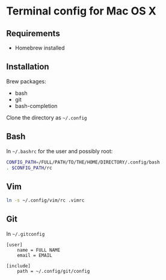 Terminal config for Mac OS X
============================

Requirements
------------

* Homebrew installed

Installation
------------

Brew packages:

* bash
* git
* bash-completion

Clone the directory as `~/.config`

Bash
----

In `~/.bashrc` for the user and possibly root:

```bash
CONFIG_PATH=/FULL/PATH/TO/THE/HOME/DIRECTORY/.config/bash
. $CONFIG_PATH/rc
```

Vim
---

```bash
ln -s ~/.config/vim/rc .vimrc
```

Git
---

In `~/.gitconfig`

```
[user]
    name = FULL NAME
    email = EMAIL

[include]
    path = ~/.config/git/config
```
